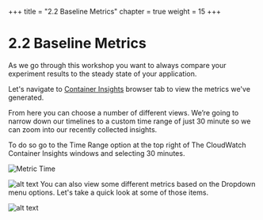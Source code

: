 +++
title = "2.2 Baseline Metrics"
chapter = true
weight =  15
+++

# 2.2 Baseline Metrics

As we go through this workshop you want to always compare your experiment results to the steady state of your application. 

Let's navigate to [Container Insights](https://console.aws.amazon.com/cloudwatch/home?region=us-east-1#container-insights:performance) browser tab to view the metrics we've generated.

From here you can choose a number of different views. We’re going to narrow down our timelines to a custom time range of just 30 minute so we can zoom into our recently collected insights.

To do so go to the Time Range option at the top right of The CloudWatch Container Insights windows and selecting 30 minutes.

![Metric Time](/images/metrictime.png)

![alt text](/images/metriceksservice.png "Metric Service")
You can also view some different metrics based on the Dropdown menu options. Let's take a quick look at some of those items.

![alt text](/images/switches.gif "Switching Metrics")
